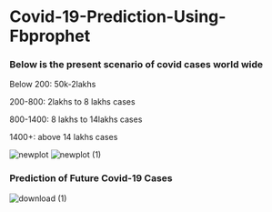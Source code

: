 # Covid-19-Prediction-Using-Fbprophet

### Below is the present scenario of covid cases world wide


Below 200:  50k-2lakhs

200-800: 2lakhs to 8 lakhs cases

800-1400: 8 lakhs to 14lakhs cases

1400+: above 14 lakhs cases

![newplot](https://user-images.githubusercontent.com/76867868/129200167-80fef847-543a-4b43-a9d4-786eb657a349.png)
![newplot (1)](https://user-images.githubusercontent.com/76867868/129200441-e571ac6e-9d74-4dc5-b3d6-6c8d351fe2a2.png)

### Prediction of Future Covid-19 Cases


![download (1)](https://user-images.githubusercontent.com/76867868/129201347-8778d3b3-be10-4e3b-b986-f3083d964ad7.png)

